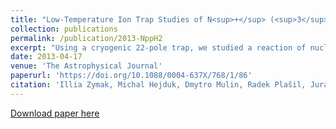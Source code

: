 ```yaml
---
title: "Low-Temperature Ion Trap Studies of N<sup>+</sup> (<sup>3</sup>P<sub>ja</sub>) + H<sub>2</sub> (j) → NH<sup>+</sup> + H"
collection: publications
permalink: /publication/2013-NppH2
excerpt: "Using a cryogenic 22-pole trap, we studied a reaction of nuclear spin isomers of molecular hydrogen with atomic nitrogen ions. We observed something that could be interpreted as a dependence of the reaction rate coefficient on fine structure states of the ion. In order to prove a plausibility of this hypothesis, I constructed a computer model of chemical kinetics and compared the results with the experimental data. This has allowed us to extract state-specific rate coefficients for the reaction. It appears that each of the nitrogen ion's fine structure states has a significantly different reactivity. This can influence interpretations of some of the emission spectra from interstellar clouds."
date: 2013-04-17
venue: 'The Astrophysical Journal'
paperurl: 'https://doi.org/10.1088/0004-637X/768/1/86'
citation: 'Illia Zymak, Michal Hejduk, Dmytro Mulin, Radek Plašil, Juraj Glosík, Dieter Gerlich, &quot;Low-Temperature Ion Trap Studies of N<sup>+</sup> (<sup>3</sup>P<sub>ja</sub>) + H<sub>2</sub> (j) → NH<sup>+</sup> + H&quot;. <i>	Astrophys. J.</i> 768.1, 86 (2013), p. 86.'
---
```



[Download paper here](https://doi.org/10.1088/0004-637X/768/1/86)
